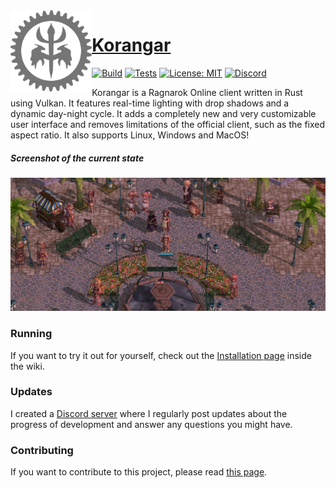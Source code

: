 <img align="left" alt="" src=".github/logo.png" height="130" />

# [Korangar](https://github.com/vE5li/korangar)

[![Build](https://github.com/ve5li/korangar/workflows/Build/badge.svg)](https://github.com/ve5li/korangar/actions?query=workflow%3ABuild)
[![Tests](https://github.com/ve5li/korangar/workflows/Tests/badge.svg)](https://github.com/ve5li/korangar/actions?query=workflow%3ATests)
[![License: MIT](https://img.shields.io/badge/License-MIT-green.svg)](https://opensource.org/licenses/MIT)
[![Discord](https://img.shields.io/discord/1010572689536204931?label=discord)](https://discord.gg/2CqRZsvKja)

Korangar is a Ragnarok Online client written in Rust using Vulkan. It features real-time lighting with drop shadows and a dynamic day-night cycle. It adds a completely new and very customizable user interface and removes limitations of the official client, such as the fixed aspect ratio. It also supports Linux, Windows and MacOS!

##### Screenshot of the current state
![geffen](.github/geffen.png)

### Running
If you want to try it out for yourself, check out the [Installation page](https://github.com/vE5li/korangar/wiki/Installation) inside the wiki.

### Updates
I created a [Discord server](https://discord.gg/2CqRZsvKja) where I regularly post updates about the progress of development and answer any questions you might have.

### Contributing
If you want to contribute to this project, please read [this page](https://github.com/vE5li/korangar/wiki/Contributing).
